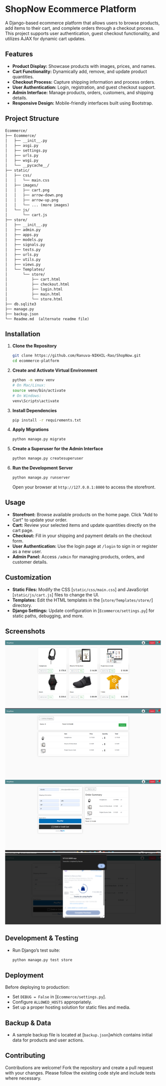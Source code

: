 # ShopNow Ecommerce Platform

A Django-based ecommerce platform that allows users to browse products, add items to their cart, and complete orders through a checkout process. This project supports user authentication, guest checkout functionality, and utilizes AJAX for dynamic cart updates.

## Features

- **Product Display:** Showcase products with images, prices, and names.
- **Cart Functionality:** Dynamically add, remove, and update product quantities.
- **Checkout Process:** Capture shipping information and process orders.
- **User Authentication:** Login, registration, and guest checkout support.
- **Admin Interface:** Manage products, orders, customers, and shipping details.
- **Responsive Design:** Mobile-friendly interfaces built using Bootstrap.

## Project Structure

```
Ecommerce/
├── Ecommerce/
│   ├── __init__.py
│   ├── asgi.py
│   ├── settings.py
│   ├── urls.py
│   ├── wsgi.py
│   └── __pycache__/
├── static/
│   ├── css/
│   │   └── main.css
│   ├── images/
│   │   ├── cart.png
│   │   ├── arrow-down.png
│   │   ├── arrow-up.png
│   │   └── ... (more images)
│   └── js/
│       └── cart.js
├── store/
│   ├── __init__.py
│   ├── admin.py
│   ├── apps.py
│   ├── models.py
│   ├── signals.py
│   ├── tests.py
│   ├── urls.py
│   ├── utils.py
│   ├── views.py
│   └── Templates/
│       └── store/
│           ├── cart.html
│           ├── checkout.html
│           ├── login.html
│           ├── main.html
│           └── store.html
├── db.sqlite3
├── manage.py
├── backup.json
└── Readme.md  (alternate readme file)
```

## Installation

1. **Clone the Repository**

   ```sh
   git clone https://github.com/Ranuva-NIKHIL-Rao/ShopNow.git
   cd ecommerce-platform
   ```

2. **Create and Activate Virtual Environment**

   ```sh
   python -m venv venv
   # On Mac/Linux:
   source venv/bin/activate
   # On Windows:
   venv\Scripts\activate
   ```

3. **Install Dependencies**

   ```sh
   pip install -r requirements.txt
   ```

4. **Apply Migrations**

   ```sh
   python manage.py migrate
   ```

5. **Create a Superuser for the Admin Interface**

   ```sh
   python manage.py createsuperuser
   ```

6. **Run the Development Server**
   ```sh
   python manage.py runserver
   ```
   Open your browser at `http://127.0.0.1:8000` to access the storefront.

## Usage

- **Storefront:** Browse available products on the home page. Click "Add to Cart" to update your order.
- **Cart:** Review your selected items and update quantities directly on the cart page.
- **Checkout:** Fill in your shipping and payment details on the checkout form.
- **User Authentication:** Use the login page at `/login` to sign in or register as a new user.
- **Admin Panel:** Access `/admin` for managing products, orders, and customer details.

## Customization

- **Static Files:** Modify the CSS [`static/css/main.css`] and JavaScript [`static/js/cart.js`] files to change the UI.
- **Templates:** Edit the HTML templates in the [`store/Templates/store/`] directory.
- **Django Settings:** Update configuration in [`Ecommerce/settings.py`] for static paths, debugging, and more.

## Screenshots

![Home Page](/Screenshots/sn.png)
![Cart Page](/Screenshots/snc.png)
![Checkout Page](/Screenshots/snca.png)
![Payment using Payapal](/Screenshots/snp.png)

## Development & Testing

- Run Django’s test suite:
  ```sh
  python manage.py test store
  ```

## Deployment

Before deploying to production:

- Set `DEBUG = False` in [`Ecommerce/settings.py`].
- Configure `ALLOWED_HOSTS` appropriately.
- Set up a proper hosting solution for static files and media.

## Backup & Data

- A sample backup file is located at [`backup.json`]which contains initial data for products and user actions.

## Contributing

Contributions are welcome! Fork the repository and create a pull request with your changes. Please follow the existing code style and include tests where necessary.
